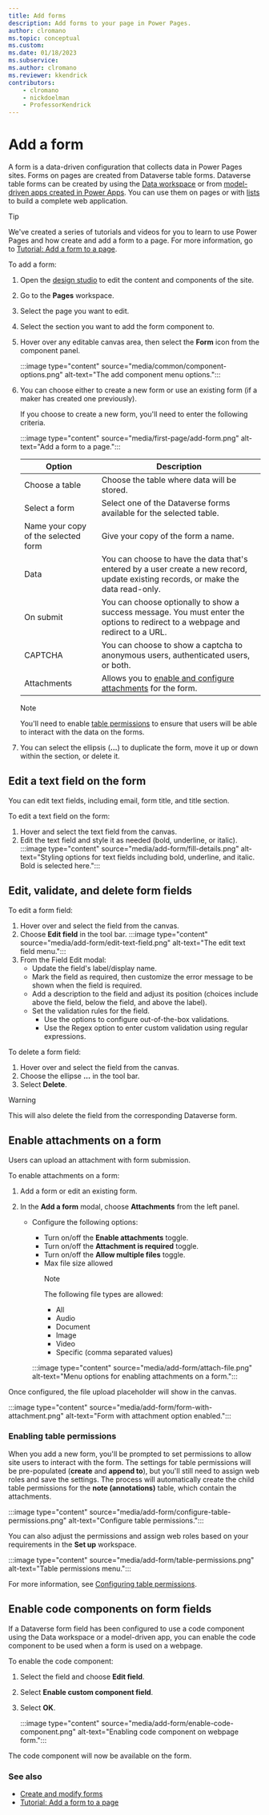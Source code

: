 ```yaml
---
title: Add forms
description: Add forms to your page in Power Pages.
author: clromano
ms.topic: conceptual
ms.custom: 
ms.date: 01/18/2023
ms.subservice:
ms.author: clromano
ms.reviewer: kkendrick
contributors:
    - clromano
    - nickdoelman
    - ProfessorKendrick
---
```


# Add a form

A form is a data-driven configuration that collects data in Power Pages sites. Forms on pages are created from Dataverse table forms. Dataverse table forms can be created by using the [Data workspace](use-data-workspace.md) or from [model-driven apps created in Power Apps](/power-apps/maker/model-driven-apps/form-designer-overview/). You can use them on pages or with [lists](add-list.md) to build a complete web application.

> [!TIP]
> We've created a series of tutorials and videos for you to learn to use Power Pages and how create and add a form to a page. For more information, go to [Tutorial: Add a form to a page](tutorial-add-form-to-page.md).

To add a form:

1. Open the [design studio](use-design-studio.md) to edit the content and components of the site.

1. Go to the **Pages** workspace.

1. Select the page you want to edit.

1. Select the section you want to add the form component to.

1. Hover over any editable canvas area, then select the **Form** icon from the component panel.

    :::image type="content" source="media/common/component-options.png" alt-text="The add component menu options.":::

1. You can choose either to create a new form or use an existing form (if a maker has created one previously).

   If you choose to create a new form, you'll need to enter the following criteria.
  
    :::image type="content" source="media/first-page/add-form.png" alt-text="Add a form to a page.":::

    | Option | Description |
    | ----------- | ----------- |
    | Choose a table | Choose the table where data will be stored. |
    | Select a form | Select one of the Dataverse forms available for the selected table. |
    | Name your copy of the selected form| Give your copy of the form a name. |
    | Data | You can choose to have the data that's entered by a user create a new record, update existing records, or make the data read-only. |
    | On submit | You can choose optionally to show a success message. You must enter the options to redirect to a webpage and redirect to a URL. |
    | CAPTCHA | You can choose to show a captcha to anonymous users, authenticated users, or both. |
    | Attachments | Allows you to [enable and configure attachments](#enable-attachments-on-a-form) for the form. |

    > [!NOTE]
    > You'll need to enable [table permissions](../security/table-permissions.md) to ensure that users will be able to interact with the data on the forms.

1. You can select the ellipsis (**...**) to duplicate the form, move it up or down within the section, or delete it.

## Edit a text field on the form

You can edit text fields, including email, form title, and title section.

To edit a text field on the form:

1. Hover and select the text field from the canvas.
1. Edit the text field and style it as needed (bold, underline, or italic).
    :::image type="content" source="media/add-form/fill-details.png" alt-text="Styling options for text fields including bold, underline, and italic.  Bold is selected here.":::

## Edit, validate, and delete form fields

To edit a form field:

1. Hover over and select the field from the canvas.
1. Choose **Edit field** in the tool bar.
    :::image type="content" source="media/add-form/edit-text-field.png" alt-text="The edit text field menu.":::
1. From the Field Edit modal:
    - Update the field's label/display name.
    - Mark the field as required, then customize the error message to be shown when the field is required.
    - Add a description to the field and adjust its position (choices include above the field, below the field, and above the label).
    - Set the validation rules for the field.
        - Use the options to configure out-of-the-box validations.
        - Use the Regex option to enter custom validation using regular expressions.

To delete a form field:

1. Hover over and select the field from the canvas.
1. Choose the ellipse **...** in the tool bar.
1. Select **Delete**.

> [!WARNING]
> This will also delete the field from the corresponding Dataverse form.

## Enable attachments on a form

Users can upload an attachment with form submission.

To enable attachments on a form:

1. Add a form or edit an existing form.

1. In the **Add a form** modal, choose **Attachments** from the left panel. 

    - Configure the following options:

        - Turn on/off the **Enable attachments** toggle.
        - Turn on/off the **Attachment is required** toggle.
        - Turn on/off the **Allow multiple files** toggle.
        - Max file size allowed
            >[!NOTE] 
            > The following file types are allowed:
            >   - All
            >   - Audio
            >   - Document
            >   - Image
            >   - Video
            >   - Specific (comma separated values)
    
        :::image type="content" source="media/add-form/attach-file.png" alt-text="Menu options for enabling attachments on a form.":::

Once configured, the file upload placeholder will show in the canvas. 

:::image type="content" source="media/add-form/form-with-attachment.png" alt-text="Form with attachment option enabled.":::

### Enabling table permissions

When you add a new form, you'll be prompted to set permissions to allow site users to interact with the form. The settings for table permissions will be pre-populated (**create** and **append to**), but you'll still need to assign web roles and save the settings. The process will automatically create the child table permissions for the **note (annotations)** table, which contain the attachments.

:::image type="content" source="media/add-form/configure-table-permissions.png" alt-text="Configure table permissions.":::

You can also adjust the permissions and assign web roles based on your requirements in the **Set up** workspace.

:::image type="content" source="media/add-form/table-permissions.png" alt-text="Table permissions menu.":::

For more information, see [Configuring table permissions](../security/table-permissions.md).

## Enable code components on form fields

If a Dataverse form field has been configured to use a code component using the Data workspace or a model-driven app, you can enable the code component to be used when a form is used on a webpage.

To enable the code component:

1. Select the field and choose **Edit field**.

1. Select **Enable custom component field**.

1. Select **OK**.

    :::image type="content" source="media/add-form/enable-code-component.png" alt-text="Enabling code component on webpage form.":::

The code component will now be available on the form.

### See also

- [Create and modify forms](../configure/data-workspace-forms.md)
- [Tutorial: Add a form to a page](tutorial-add-form-to-page.md)
